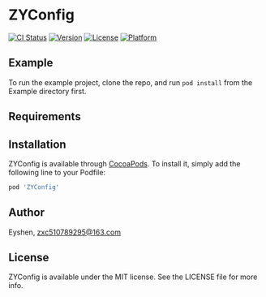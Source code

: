 # ZYConfig

[![CI Status](https://img.shields.io/travis/Eyshen/ZYConfig.svg?style=flat)](https://travis-ci.org/Eyshen/ZYConfig)
[![Version](https://img.shields.io/cocoapods/v/ZYConfig.svg?style=flat)](https://cocoapods.org/pods/ZYConfig)
[![License](https://img.shields.io/cocoapods/l/ZYConfig.svg?style=flat)](https://cocoapods.org/pods/ZYConfig)
[![Platform](https://img.shields.io/cocoapods/p/ZYConfig.svg?style=flat)](https://cocoapods.org/pods/ZYConfig)

## Example

To run the example project, clone the repo, and run `pod install` from the Example directory first.

## Requirements

## Installation

ZYConfig is available through [CocoaPods](https://cocoapods.org). To install
it, simply add the following line to your Podfile:

```ruby
pod 'ZYConfig'
```

## Author

Eyshen, zxc510789295@163.com

## License

ZYConfig is available under the MIT license. See the LICENSE file for more info.
